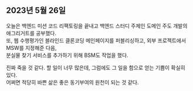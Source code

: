 ## **2023년 5월 26일**

오늘은 백엔드 미션 코드 리팩토링을 끝내고 백엔드 스터디 주제인 도메인 주도 개발의 애그리거트를 공부했다.  
또, 웹 수행평가인 블라인드 클론코딩 메인페이지를 퍼블리싱하고, 외부 프로젝트에서 MSW를 지정해준 다음,  
분실물 찾기 서비스를 추가하기 위해 BSM도 작업을 했다.

진짜 죽을 것 같다. 할 일이 너무 많은데, 그럼에도 그 일을 함으로 얻는 기쁨이 확실히 있다.  
어쩌면 적당히 바쁜 삶은 좋은 동기부여의 원천이 되는 것 같다.
